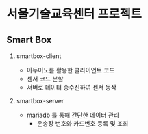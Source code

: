 서울기술교육센터 프로젝트
==============
Smart Box 
-------------
1. smartbox-client
	- 아두이노를 활용한 클라이언트 코드
	- 센서 코드 분할
	- 서버로 데이터 송수신하여 센서 동작

2. smartbox-server
	- mariadb 를 통해 간단한 데이터 관리
		* 운송장 번호와 카드번호 등록 및 조회
